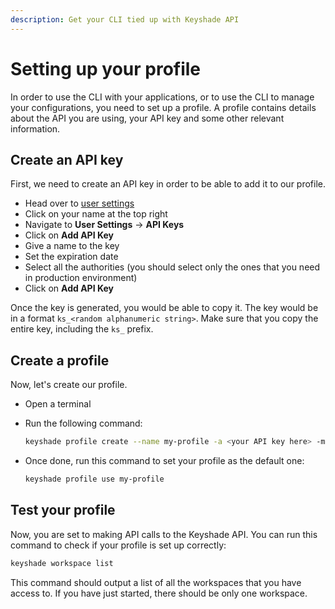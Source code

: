 ```yaml
---
description: Get your CLI tied up with Keyshade API
---
```


# Setting up your profile

In order to use the CLI with your applications, or to use the CLI to manage your configurations, you need to set up a profile. A profile contains details about the API you are using, your API key and some other relevant information.

## Create an API key

First, we need to create an API key in order to be able to add it to our profile.

- Head over to [user settings](https://app.keyshade.xyz/settings?tab=profile)
- Click on your name at the top right
- Navigate to **User Settings** -> **API Keys**
- Click on **Add API Key**
- Give a name to the key
- Set the expiration date
- Select all the authorities (you should select only the ones that you need in production environment)
- Click on **Add API Key**

Once the key is generated, you would be able to copy it. The key would be in a format `ks_<random alphanumeric string>`. Make sure that you copy the entire key, including the `ks_` prefix.

## Create a profile

Now, let's create our profile.

- Open a terminal
- Run the following command:
  ```bash
  keyshade profile create --name my-profile -a <your API key here> -m
  ```
- Once done, run this command to set your profile as the default one:

  ```bash
  keyshade profile use my-profile
  ```

## Test your profile

Now, you are set to making API calls to the Keyshade API. You can run this command to check if your profile is set up correctly:

```bash
keyshade workspace list
```

This command should output a list of all the workspaces that you have access to. If you have just started, there should be only one workspace.
